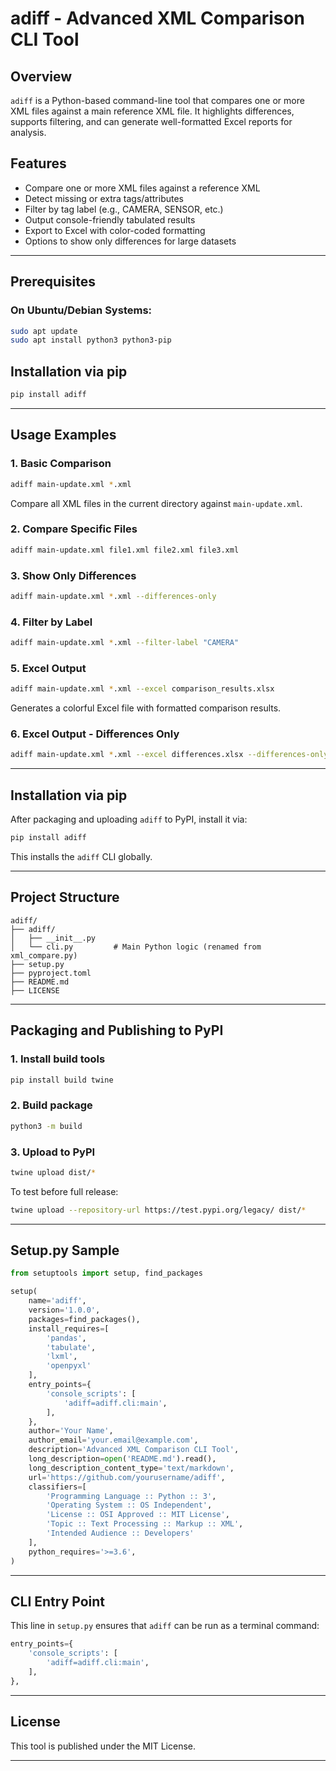 # adiff - Advanced XML Comparison CLI Tool

## Overview

`adiff` is a Python-based command-line tool that compares one or more XML files against a main reference XML file. It highlights differences, supports filtering, and can generate well-formatted Excel reports for analysis.

## Features

* Compare one or more XML files against a reference XML
* Detect missing or extra tags/attributes
* Filter by tag label (e.g., CAMERA, SENSOR, etc.)
* Output console-friendly tabulated results
* Export to Excel with color-coded formatting
* Options to show only differences for large datasets

---

## Prerequisites

### On Ubuntu/Debian Systems:

```bash
sudo apt update
sudo apt install python3 python3-pip

```

## Installation via pip


```bash
pip install adiff
```
---

## Usage Examples

### 1. Basic Comparison

```bash
adiff main-update.xml *.xml
```

Compare all XML files in the current directory against `main-update.xml`.

### 2. Compare Specific Files

```bash
adiff main-update.xml file1.xml file2.xml file3.xml
```

### 3. Show Only Differences

```bash
adiff main-update.xml *.xml --differences-only
```

### 4. Filter by Label

```bash
adiff main-update.xml *.xml --filter-label "CAMERA"
```

### 5. Excel Output

```bash
adiff main-update.xml *.xml --excel comparison_results.xlsx
```

Generates a colorful Excel file with formatted comparison results.

### 6. Excel Output - Differences Only

```bash
adiff main-update.xml *.xml --excel differences.xlsx --differences-only
```

---

## Installation via pip

After packaging and uploading `adiff` to PyPI, install it via:

```bash
pip install adiff
```

This installs the `adiff` CLI globally.

---

## Project Structure

```
adiff/
├── adiff/
│   ├── __init__.py
│   └── cli.py         # Main Python logic (renamed from xml_compare.py)
├── setup.py
├── pyproject.toml
├── README.md
├── LICENSE
```

---

## Packaging and Publishing to PyPI

### 1. Install build tools

```bash
pip install build twine
```

### 2. Build package

```bash
python3 -m build
```

### 3. Upload to PyPI

```bash
twine upload dist/*
```

To test before full release:

```bash
twine upload --repository-url https://test.pypi.org/legacy/ dist/*
```

---

## Setup.py Sample

```python
from setuptools import setup, find_packages

setup(
    name='adiff',
    version='1.0.0',
    packages=find_packages(),
    install_requires=[
        'pandas',
        'tabulate',
        'lxml',
        'openpyxl'
    ],
    entry_points={
        'console_scripts': [
            'adiff=adiff.cli:main',
        ],
    },
    author='Your Name',
    author_email='your.email@example.com',
    description='Advanced XML Comparison CLI Tool',
    long_description=open('README.md').read(),
    long_description_content_type='text/markdown',
    url='https://github.com/yourusername/adiff',
    classifiers=[
        'Programming Language :: Python :: 3',
        'Operating System :: OS Independent',
        'License :: OSI Approved :: MIT License',
        'Topic :: Text Processing :: Markup :: XML',
        'Intended Audience :: Developers'
    ],
    python_requires='>=3.6',
)
```

---

## CLI Entry Point

This line in `setup.py` ensures that `adiff` can be run as a terminal command:

```python
entry_points={
    'console_scripts': [
        'adiff=adiff.cli:main',
    ],
},
```

---

## License

This tool is published under the MIT License.

---

